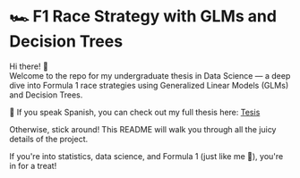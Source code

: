 # 🏎️ F1 Race Strategy with GLMs and Decision Trees

Hi there! 👋  
Welcome to the repo for my undergraduate thesis in Data Science — a deep dive into Formula 1 race strategies using Generalized Linear Models (GLMs) and Decision Trees.  

📘 If you speak Spanish, you can check out my full thesis here: [Tesis](Tesis.pdf)  

Otherwise, stick around! This README will walk you through all the juicy details of the project.

If you're into statistics, data science, and Formula 1 (just like me 🏁), you're in for a treat!
